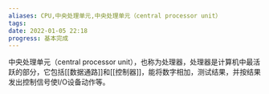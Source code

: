 ```yaml
---
aliases: CPU,中央处理单元,中央处理单元（central processor unit）
tags: 
date: 2022-01-05 22:18
progress: 基本完成
---
```


中央处理单元（central processor unit），也称为处理器，处理器是计算机中最活跃的部分，它包括[[数据通路]]和[[控制器]]，能将数字相加，测试结果，并按结果发出控制信号使I/O设备动作等。